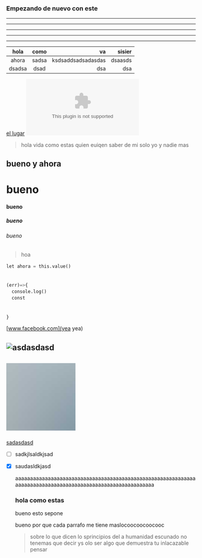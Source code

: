   

### Empezando de nuevo con este




---
---
---
---
---


hola | como | va | sisier |
:---: | :---: | ---: | ---: |
ahora | sadsa | ksdsaddsadsadasdas | dsaasds 
dsadsa |dsad| dsa| dsa




[el lugar](www.facebook.com)
![google](www.google.com)

>hola vida como estas
>quien euiqen saber de mi 
  >solo yo y nadie mas


## bueno y ahora

# bueno

#### bueno 

##### bueno
###### bueno
> hoa 



```python
let ahora = this.value()


(err)=>{
  console.log()
  const
  
  
}
 ```
 
 
   [www.facebook.com](yea yea)
   
   ![asdasdasd](./assets/backOne.jpg)
   ---
   
   
   
   
   
   
   
   
   
   
   
   
   
   
   
   
   
   
   
   
   
   
   
   
   
   
   
   
   
   
   
   
   
   
   
   
   
   
   
   
   
   ![asdasdasd](./assets/person_3.jpg)
--------------------------------------------------------------------------------------------------------------------------------------------------------------------------
   [sadasdasd]()
   
   
   * [ ] sadkjlsaldkjsad
   * [x] saudasldkjasd

   
  
     aaaaaaaaaaaaaaaaaaaaaaaaaaaaaaaaaaaaaaaaaaaaaaaaaaaaaaaaaaaaaaaaaaaaaaaaaaaaaaaaaaaaaaaaaaaaaaaaaaaaaaaaaaaa
     
     
     ### hola como estas
     
     bueno esto sepone 
     
     bueno por que cada parrafo me tiene maslocoocoocoocooc
     
     
     
     
     >sobre lo que dicen lo sprincipios del a humanidad escunado no tenemas que decir ys olo ser algo que demuestra tu inlacazable pensar 